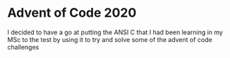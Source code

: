 # Advent of Code 2020
I decided to have a go at putting the ANSI C that I had been learning in my MSc to the test by using it to try and solve some of the advent of code challenges
